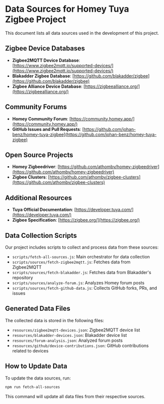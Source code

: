 # Data Sources for Homey Tuya Zigbee Project

This document lists all data sources used in the development of this project.

## Zigbee Device Databases

- **Zigbee2MQTT Device Database**: [https://www.zigbee2mqtt.io/supported-devices/](https://www.zigbee2mqtt.io/supported-devices/)
- **Blakadder Zigbee Database**: [https://github.com/blakadder/zigbee](https://github.com/blakadder/zigbee)
- **Zigbee Alliance Device Database**: [https://zigbeealliance.org/](https://zigbeealliance.org/)

## Community Forums

- **Homey Community Forum**: [https://community.homey.app/](https://community.homey.app/)
- **GitHub Issues and Pull Requests**: [https://github.com/johan-benz/homey-tuya-zigbee](https://github.com/johan-benz/homey-tuya-zigbee)

## Open Source Projects

- **Homey Zigbeedriver**: [https://github.com/athombv/homey-zigbeedriver](https://github.com/athombv/homey-zigbeedriver)
- **Zigbee Clusters**: [https://github.com/athombv/zigbee-clusters](https://github.com/athombv/zigbee-clusters)

## Additional Resources

- **Tuya Official Documentation**: [https://developer.tuya.com/](https://developer.tuya.com/)
- **Zigbee Specification**: [https://zigbee.org/](https://zigbee.org/)

## Data Collection Scripts

Our project includes scripts to collect and process data from these sources:

- `scripts/fetch-all-sources.js`: Main orchestrator for data collection
- `scripts/sources/fetch-zigbee2mqtt.js`: Fetches data from Zigbee2MQTT
- `scripts/sources/fetch-blakadder.js`: Fetches data from Blakadder's repository
- `scripts/sources/analyze-forum.js`: Analyzes Homey forum posts
- `scripts/sources/fetch-github-data.js`: Collects GitHub forks, PRs, and issues

## Generated Data Files

The collected data is stored in the following files:

- `resources/zigbee2mqtt-devices.json`: Zigbee2MQTT device list
- `resources/blakadder-devices.json`: Blakadder device list
- `resources/forum-analysis.json`: Analyzed forum posts
- `resources/github/device-contributions.json`: GitHub contributions related to devices

## How to Update Data

To update the data sources, run:

```bash
npm run fetch-all-sources
```

This command will update all data files from their respective sources.
